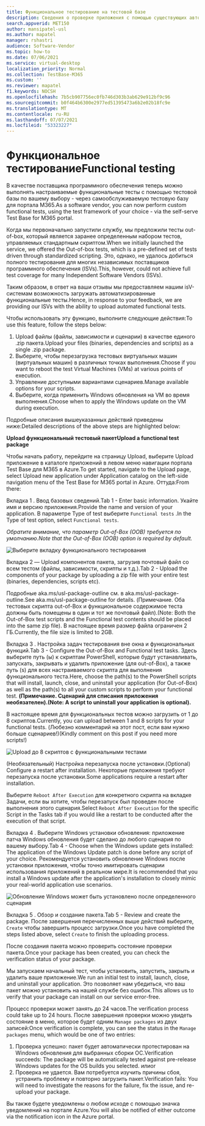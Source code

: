 ```yaml
---
title: Функциональное тестирование на тестовой базе
description: Сведения о проверке приложения с помощью существующих автоматизированных функциональных тестов
search.appverid: MET150
author: mansipatel-usl
ms.author: mapatel
manager: rshastri
audience: Software-Vendor
ms.topic: how-to
ms.date: 07/06/2021
ms.service: virtual-desktop
localization_priority: Normal
ms.collection: TestBase-M365
ms.custom: ''
ms.reviewer: mapatel
f1.keywords: NOCSH
ms.openlocfilehash: 7b5cb907756ec0fb746d303b3ab629e912bf9c96
ms.sourcegitcommit: b0f464b6300e2977ed51395473a6b2e02b18fc9e
ms.translationtype: MT
ms.contentlocale: ru-RU
ms.lasthandoff: 07/07/2021
ms.locfileid: "53323227"
---
```

# <a name="functional-testing"></a><span data-ttu-id="d3bcb-103">Функциональное тестирование</span><span class="sxs-lookup"><span data-stu-id="d3bcb-103">Functional testing</span></span>

<span data-ttu-id="d3bcb-104">В качестве поставщика программного обеспечения теперь можно выполнять настраиваемые функциональные тесты с помощью тестовой базы по вашему выбору - через самообслуживаемую тестовую базу для портала M365.</span><span class="sxs-lookup"><span data-stu-id="d3bcb-104">As a software vendor, you can now perform custom functional tests, using the test framework of your choice - via the self-serve Test Base for M365 portal.</span></span> 

<span data-ttu-id="d3bcb-105">Когда мы первоначально запустили службу, мы предложили тесты out-of-box, который является заранее определенным набором тестов, управляемых стандартным скриптом.</span><span class="sxs-lookup"><span data-stu-id="d3bcb-105">When we initially launched the service, we offered the Out-of-box tests, which is a pre-defined set of tests driven through standardized scripting.</span></span> <span data-ttu-id="d3bcb-106">Это, однако, не удалось добиться полного тестирования для многих независимых поставщиков программного обеспечения (ISVs).</span><span class="sxs-lookup"><span data-stu-id="d3bcb-106">This, however, could not achieve full test coverage for many Independent Software Vendors (ISVs).</span></span> 

<span data-ttu-id="d3bcb-107">Таким образом, в ответ на ваши отзывы мы предоставляем нашим isV-системам возможность загружать автоматизированные функциональные тесты.</span><span class="sxs-lookup"><span data-stu-id="d3bcb-107">Hence, in response to your feedback, we are providing our ISVs with the ability to upload automated functional tests.</span></span>

<span data-ttu-id="d3bcb-108">Чтобы использовать эту функцию, выполните следующие действия:</span><span class="sxs-lookup"><span data-stu-id="d3bcb-108">To use this feature, follow the steps below:</span></span>

1. <span data-ttu-id="d3bcb-109">Upload файлы (файлы, зависимости и сценарии) в качестве единого .zip пакета.</span><span class="sxs-lookup"><span data-stu-id="d3bcb-109">Upload your files (binaries, dependencies and scripts) as a single .zip package.</span></span>
2. <span data-ttu-id="d3bcb-110">Выберите, чтобы перезагрузка тестовых виртуальных машин (виртуальных машин) в различных точках выполнения.</span><span class="sxs-lookup"><span data-stu-id="d3bcb-110">Choose if you want to reboot the test Virtual Machines (VMs) at various points of execution.</span></span>
3. <span data-ttu-id="d3bcb-111">Управление доступными вариантами сценариев.</span><span class="sxs-lookup"><span data-stu-id="d3bcb-111">Manage available options for your scripts.</span></span>
4. <span data-ttu-id="d3bcb-112">Выберите, когда применить Windows обновления на VM во время выполнения.</span><span class="sxs-lookup"><span data-stu-id="d3bcb-112">Choose when to apply the Windows update on the VM during execution.</span></span>

<span data-ttu-id="d3bcb-113">Подробные описания вышеуказанных действий приведены ниже:</span><span class="sxs-lookup"><span data-stu-id="d3bcb-113">Detailed descriptions of the above steps are highlighted below:</span></span>

<span data-ttu-id="d3bcb-114">**Upload функциональный тестовый пакет**</span><span class="sxs-lookup"><span data-stu-id="d3bcb-114">**Upload a functional test package**</span></span>

<span data-ttu-id="d3bcb-115">Чтобы начать работу, перейдите на страницу Upload, выберите Upload приложение в каталоге приложений в левом меню навигации портала Test Base для M365 в Azure.</span><span class="sxs-lookup"><span data-stu-id="d3bcb-115">To get started, navigate to the Upload page, select Upload new application under Application catalog on the left-side navigation menu of the Test Base for M365 portal in Azure.</span></span> <span data-ttu-id="d3bcb-116">Оттуда:</span><span class="sxs-lookup"><span data-stu-id="d3bcb-116">From there:</span></span>

<span data-ttu-id="d3bcb-117">Вкладка 1 . Ввод базовых сведений.</span><span class="sxs-lookup"><span data-stu-id="d3bcb-117">Tab 1 - Enter basic information.</span></span> <span data-ttu-id="d3bcb-118">Укайте имя и версию приложения.</span><span class="sxs-lookup"><span data-stu-id="d3bcb-118">Provide the name and version of your application.</span></span> <span data-ttu-id="d3bcb-119">В параметре Type of test выберите ```Functional tests``` .</span><span class="sxs-lookup"><span data-stu-id="d3bcb-119">In the Type of test option, select ```Functional tests```.</span></span> 

<span data-ttu-id="d3bcb-120">*Обратите внимание, что параметр Out-of-Box (OOB) требуется по умолчанию.*</span><span class="sxs-lookup"><span data-stu-id="d3bcb-120">*Note that the Out-of-Box (OOB) option is required by default.*</span></span>


![Выберите вкладку функционального тестирования](Media/functional_testing_tab1.png)

<span data-ttu-id="d3bcb-122">Вкладка 2 — Upload компонентов пакета, загрузив почтовый файл со всем тестом (файлы, зависимости, скрипты и т.д.).</span><span class="sxs-lookup"><span data-stu-id="d3bcb-122">Tab 2 - Upload the components of your package by uploading a zip file with your entire test (binaries, dependencies, scripts etc).</span></span> 

<span data-ttu-id="d3bcb-123">Подробные aka.ms/usl-package-outline см. в aka.ms/usl-package-outline.</span><span class="sxs-lookup"><span data-stu-id="d3bcb-123">See aka.ms/usl-package-outline for details.</span></span> <span data-ttu-id="d3bcb-124">(Примечание. Оба тестовых скрипта out-of-Box и функциональное содержимое теста должны быть помещены в один и тот же почтовый файл).</span><span class="sxs-lookup"><span data-stu-id="d3bcb-124">(Note: Both the Out-of-Box test scripts and the Functional test contents should be placed into the same zip file).</span></span> <span data-ttu-id="d3bcb-125">В настоящее время размер файла ограничен 2 ГБ.</span><span class="sxs-lookup"><span data-stu-id="d3bcb-125">Currently, the file size is limited to 2GB.</span></span>

<span data-ttu-id="d3bcb-126">Вкладка 3 . Настройка задач тестирования вне окна и функциональных функций.</span><span class="sxs-lookup"><span data-stu-id="d3bcb-126">Tab 3 - Configure the Out-of-Box and Functional test tasks.</span></span> <span data-ttu-id="d3bcb-127">Здесь выберите путь (ы) к скриптам PowerShell, которые будут устанавливать, запускать, закрывать и удалить приложение (для out-of-Box), а также путь (s) для всех настраиваемого скрипта для выполнения функционального теста.</span><span class="sxs-lookup"><span data-stu-id="d3bcb-127">Here, choose the path(s) to the PowerShell scripts that will install, launch, close, and uninstall your application (for Out-of-Box) as well as the path(s) to all your custom scripts to perform your functional test.</span></span> <span data-ttu-id="d3bcb-128">**(Примечание. Сценарий для списания приложения необязателен).**</span><span class="sxs-lookup"><span data-stu-id="d3bcb-128">**(Note: A script to uninstall your application is optional).**</span></span>

<span data-ttu-id="d3bcb-129">В настоящее время для функциональных тестов можно загрузить от 1 до 8 скриптов.</span><span class="sxs-lookup"><span data-stu-id="d3bcb-129">Currently, you can upload between 1 and 8 scripts for your functional tests.</span></span> <span data-ttu-id="d3bcb-130">(Любезно комментарий на этот пост, если вам нужно больше сценариев!)</span><span class="sxs-lookup"><span data-stu-id="d3bcb-130">(Kindly comment on this post if you need more scripts!)</span></span>

![Upload до 8 скриптов с функциональными тестами](Media/functional_testing_tab3.png)

<span data-ttu-id="d3bcb-132">(Необязательный) Настройка перезапуска после установки.</span><span class="sxs-lookup"><span data-stu-id="d3bcb-132">(Optional) Configure a restart after installation.</span></span> <span data-ttu-id="d3bcb-133">Некоторые приложения требуют перезапуска после установки.</span><span class="sxs-lookup"><span data-stu-id="d3bcb-133">Some applications require a restart after installation.</span></span> 

<span data-ttu-id="d3bcb-134">Выберите ```Reboot After Execution``` для конкретного скрипта на вкладке Задачи, если вы хотите, чтобы перезапуск был проведен после выполнения этого сценария.</span><span class="sxs-lookup"><span data-stu-id="d3bcb-134">Select ```Reboot After Execution``` for the specific Script in the Tasks tab if you would like a restart to be conducted after the execution of that script.</span></span>

<span data-ttu-id="d3bcb-135">Вкладка 4 . Выберите Windows установки обновления: приложение патча Windows обновления будет сделано до любого сценария по вашему выбору.</span><span class="sxs-lookup"><span data-stu-id="d3bcb-135">Tab 4 - Choose when the Windows update gets installed: The application of the Windows Update patch is done before any script of your choice.</span></span> <span data-ttu-id="d3bcb-136">Рекомендуется установить обновление Windows после установки приложения, чтобы точно имитировать сценарии использования приложений в реальном мире.</span><span class="sxs-lookup"><span data-stu-id="d3bcb-136">It is recommended that you install a Windows update after the application's installation to closely mimic your real-world application use scenarios.</span></span>

![Обновление Windows может быть установлено после определенного сценария](Media/functional_testing_tab4.png)

<span data-ttu-id="d3bcb-138">Вкладка 5 . Обзор и создание пакета.</span><span class="sxs-lookup"><span data-stu-id="d3bcb-138">Tab 5 - Review and create the package.</span></span> <span data-ttu-id="d3bcb-139">После завершения перечисленных выше действий выберите, ```Create``` чтобы завершить процесс загрузки.</span><span class="sxs-lookup"><span data-stu-id="d3bcb-139">Once you have completed the steps listed above, select ```Create``` to finish the uploading process.</span></span>

<span data-ttu-id="d3bcb-140">После создания пакета можно проверить состояние проверки пакета.</span><span class="sxs-lookup"><span data-stu-id="d3bcb-140">Once your package has been created, you can check the verification status of your package.</span></span>

<span data-ttu-id="d3bcb-141">Мы запускаем начальный тест, чтобы установить, запустить, закрыть и удалить ваше приложение.</span><span class="sxs-lookup"><span data-stu-id="d3bcb-141">We run an initial test to install, launch, close, and uninstall your application.</span></span> <span data-ttu-id="d3bcb-142">Это позволяет нам убедиться, что ваш пакет можно установить на нашей службе без ошибок.</span><span class="sxs-lookup"><span data-stu-id="d3bcb-142">This allows us to verify that your package can install on our service error-free.</span></span>

<span data-ttu-id="d3bcb-143">Процесс проверки может занять до 24 часов.</span><span class="sxs-lookup"><span data-stu-id="d3bcb-143">The verification process could take up to 24 hours.</span></span> <span data-ttu-id="d3bcb-144">После завершения проверки можно увидеть состояние в меню, которое будет одним ```Manage packages``` из двух записей:</span><span class="sxs-lookup"><span data-stu-id="d3bcb-144">Once verification is complete, you can see the status in the ```Manage packages``` menu, which would be one of two entries:</span></span>

1. <span data-ttu-id="d3bcb-145">Проверка успешно: пакет будет автоматически протестирован на Windows обновления для выбранных сборки ОС.</span><span class="sxs-lookup"><span data-stu-id="d3bcb-145">Verification succeeds: The package will be automatically tested against pre-release Windows updates for the OS builds you selected.</span></span>
<span data-ttu-id="d3bcb-146">или</span><span class="sxs-lookup"><span data-stu-id="d3bcb-146">or</span></span>
2. <span data-ttu-id="d3bcb-147">Проверка не удается. Вам потребуется изучить причины сбоя, устранить проблему и повторно загрузить пакет.</span><span class="sxs-lookup"><span data-stu-id="d3bcb-147">Verification fails: You will need to investigate the reasons for the failure, fix the issue, and re-upload your package.</span></span>

<span data-ttu-id="d3bcb-148">Вы также будете уведомлены о любом исходе с помощью значка уведомлений на портале Azure.</span><span class="sxs-lookup"><span data-stu-id="d3bcb-148">You will also be notified of either outcome via the notification icon in the Azure portal.</span></span>
